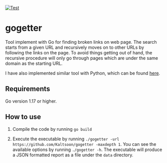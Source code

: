 [![Test](https://github.com/Kaltsoon/gogetter/actions/workflows/test.yml/badge.svg)](https://github.com/Kaltsoon/gogetter/actions/workflows/test.yml)

# gogetter

Tool implement with Go for finding broken links on web page. The search starts from a given URL and recursively moves on to other URLs by following the links on the page. To avoid things getting out of hand, the recursive procedure will only go through pages which are under the same domain as the starting URL.

I have also implemented similar tool with Python, which can be found [here](https://github.com/Kaltsoon/dead-link-checker).

## Requirements

Go version 1.17 or higher.

## How to use

1. Compile the code by running `go build`

2. Execute the executable by running `./gogetter -url https://github.com/Kaltsoon/gogetter -maxdepth 1`. You can see the available options by running `./gogetter -h`. The executable will produce a JSON formatted report as a file under the `data` directory.
